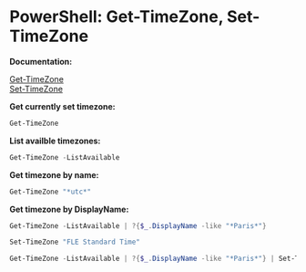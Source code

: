 # PowerShell: Get-TimeZone, Set-TimeZone

<b>Documentation: </b>

[Get-TimeZone](https://learn.microsoft.com/en-us/powershell/module/microsoft.powershell.management/get-timezone?view=powershell-5.1) <br />
[Set-TimeZone](https://learn.microsoft.com/en-us/powershell/module/microsoft.powershell.management/set-timezone?view=powershell-5.1)


<b>Get currently set timezone:</b>

```powershell
Get-TimeZone
```

<b>List availble timezones:</b>

```powershell
Get-TimeZone -ListAvailable
```

<b>Get timezone by name:</b>

```powershell
Get-TimeZone "*utc*"
```

<b>Get timezone by DisplayName:</b>

```powershell
Get-TimeZone -ListAvailable | ?{$_.DisplayName -like "*Paris*"}
```

```powershell
Set-TimeZone "FLE Standard Time"
```

```powershell
Get-TimeZone -ListAvailable | ?{$_.DisplayName -like "*Paris*"} | Set-TimeZone
```